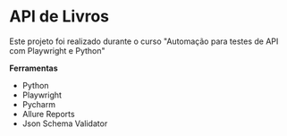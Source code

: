 # API de Livros
Este projeto foi realizado durante o curso "Automação para testes de API com Playwright e Python"

**Ferramentas**
* Python
* Playwright
* Pycharm
* Allure Reports
* Json Schema Validator

